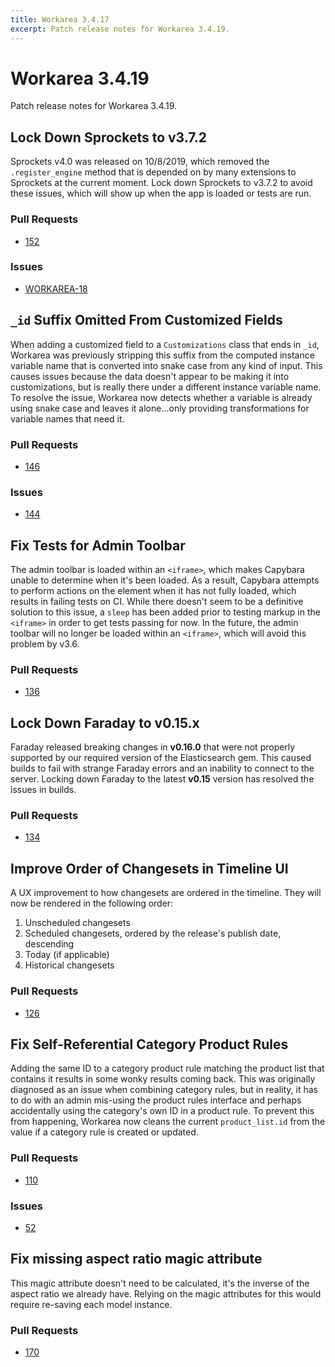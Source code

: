 ```yaml
---
title: Workarea 3.4.17
excerpt: Patch release notes for Workarea 3.4.19.
---
```


# Workarea 3.4.19

Patch release notes for Workarea 3.4.19.

## Lock Down Sprockets to v3.7.2

Sprockets v4.0 was released on 10/8/2019, which removed the
`.register_engine` method that is depended on by many extensions to
Sprockets at the current moment. Lock down Sprockets to v3.7.2 to avoid
these issues, which will show up when the app is loaded or tests are
run.

### Pull Requests

- [152](https://github.com/workarea-commerce/workarea/pull/152)

### Issues

- [WORKAREA-18](https://workarea.atlassian.net/browse/WORKAREA-18)

## `_id` Suffix Omitted From Customized Fields

When adding a customized field to a `Customizations` class that ends in
`_id`, Workarea was previously stripping this suffix from the computed
instance variable name that is converted into snake case from any kind
of input. This causes issues because the data doesn't appear to be
making it into customizations, but is really there under a different
instance variable name. To resolve the issue, Workarea now detects
whether a variable is already using snake case and leaves it
alone...only providing transformations for variable names that need it.

### Pull Requests

- [146](https://github.com/workarea-commerce/workarea/pull/146)

### Issues

- [144](https://github.com/workarea-commerce/workarea/issues/144)

## Fix Tests for Admin Toolbar

The admin toolbar is loaded within an `<iframe>`, which makes Capybara unable
to determine when it's been loaded. As a result, Capybara attempts to perform
actions on the element when it has not fully loaded, which results in failing tests
on CI. While there doesn't seem to be a definitive solution to this issue, a
`sleep` has been added prior to testing markup in the `<iframe>` in order to get
tests passing for now. In the future, the admin toolbar will no longer be loaded
within an `<iframe>`, which will avoid this problem by v3.6.

### Pull Requests

- [136](https://github.com/workarea-commerce/workarea/pull/136)

## Lock Down Faraday to v0.15.x

Faraday released breaking changes in **v0.16.0** that were not properly supported
by our required version of the Elasticsearch gem. This caused builds to fail with
strange Faraday errors and an inability to connect to the server. Locking down
Faraday to the latest **v0.15** version has resolved the issues in builds.

### Pull Requests

- [134](https://github.com/workarea-commerce/workarea/pull/134)

## Improve Order of Changesets in Timeline UI

A UX improvement to how changesets are ordered in the timeline. They will now
be rendered in the following order:

1. Unscheduled changesets
2. Scheduled changesets, ordered by the release's publish date,
descending
3. Today (if applicable)
4. Historical changesets

### Pull Requests

- [126](https://github.com/workarea-commerce/workarea/pull/126)

## Fix Self-Referential Category Product Rules

Adding the same ID to a category product rule matching the product list
that contains it results in some wonky results coming back. This was
originally diagnosed as an issue when combining category rules, but in
reality, it has to do with an admin mis-using the product rules
interface and perhaps accidentally using the category's own ID in a
product rule. To prevent this from happening, Workarea now cleans the
current `product_list.id` from the value if a category rule is created or
updated.

### Pull Requests

- [110](https://github.com/workarea-commerce/workarea/pull/110)

### Issues

- [52](https://github.com/workarea-commerce/workarea/pull/52)

## Fix missing aspect ratio magic attribute

This magic attribute doesn't need to be calculated, it's the inverse of 
the aspect ratio we already have. Relying on the magic attributes for 
this would require re-saving each model instance.

### Pull Requests

- [170](https://github.com/workarea-commerce/workarea/pull/170)
